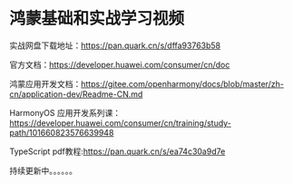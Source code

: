 # 鸿蒙基础和实战学习视频

实战网盘下载地址：https://pan.quark.cn/s/dffa93763b58

官方文档：https://developer.huawei.com/consumer/cn/doc

鸿蒙应用开发文档：https://gitee.com/openharmony/docs/blob/master/zh-cn/application-dev/Readme-CN.md

HarmonyOS 应用开发系列课：https://developer.huawei.com/consumer/cn/training/study-path/101660823576639948

TypeScript pdf教程:https://pan.quark.cn/s/ea74c30a9d7e

持续更新中。。。。。。
